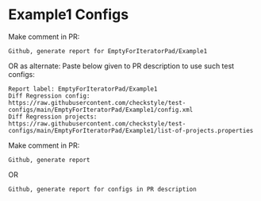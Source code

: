 # Example1 Configs
Make comment in PR:
```
Github, generate report for EmptyForIteratorPad/Example1
```
OR as alternate:
Paste below given to PR description to use such test configs:
```
Report label: EmptyForIteratorPad/Example1
Diff Regression config: https://raw.githubusercontent.com/checkstyle/test-configs/main/EmptyForIteratorPad/Example1/config.xml
Diff Regression projects: https://raw.githubusercontent.com/checkstyle/test-configs/main/EmptyForIteratorPad/Example1/list-of-projects.properties
```
Make comment in PR:
```
Github, generate report
```
OR
```
Github, generate report for configs in PR description
```
